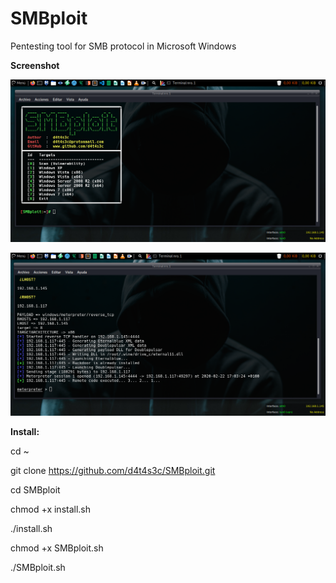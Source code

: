 # SMBploit
Pentesting tool for SMB protocol in Microsoft Windows

**Screenshot**

![](/screenshot/screenshot01.png)

![](/screenshot/screenshot2.png)

**Install:**

cd ~

git clone https://github.com/d4t4s3c/SMBploit.git

cd SMBploit

chmod +x install.sh

./install.sh

chmod +x SMBploit.sh

./SMBploit.sh


